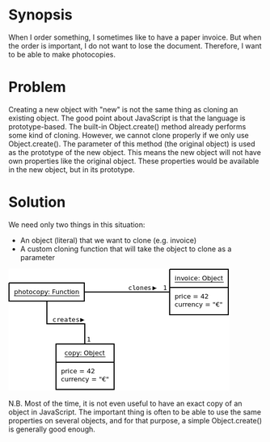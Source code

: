 # Synopsis

When I order something, I sometimes like to have a paper invoice.
But when the order is important, I do not want to lose the document.
Therefore, I want to be able to make photocopies.

# Problem

Creating a new object with "new" is not the same thing as cloning an existing object.
The good point about JavaScript is that the language is prototype-based.
The built-in Object.create() method already performs some kind of cloning.
However, we cannot clone properly if we only use Object.create().
The parameter of this method (the original object) is used as the prototype of the new object.
This means the new object will not have own properties like the original object.
These properties would be available in the new object, but in its prototype.

# Solution

We need only two things in this situation:

  * An object (literal) that we want to clone (e.g. invoice)
  * A custom cloning function that will take the object to clone as a parameter

![Prototype (idiomatic)](Prototype.png)

N.B. Most of the time, it is not even useful to have an exact copy of an object in JavaScript. The important thing is often to be able to use the same properties on several objects, and for that purpose, a simple Object.create() is generally good enough.

